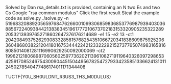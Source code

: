 Solved by Dan
rsa_details.txt is provided, containing an N two Es and two Cs
Google "rsa common modulus"
Click the first result
Steal the example code as solve.py
./solve.py -n 5196832088920565976847626600109930685983685377698793940303688567224093844213838345196177721067370218315332090523532228920532139397652718602647376176214689 -e1 15 -e2 13 -ct1 2042084937526293083328581576825435106672034183860987592520636048680382212041801675344422421233222921527377650749831658168085014081281116990629250092000069 -ct2  199621218068987060560259773620211396108271911964032609729865342591708524675430090445150449567825472793342358513366241310112450278540477486174011171344408

TUCTF{Y0U_SH0ULDNT_R3US3_TH3_M0DULUS}

